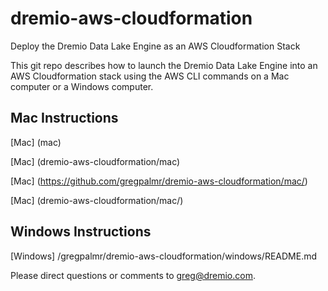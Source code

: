 # dremio-aws-cloudformation

Deploy the Dremio Data Lake Engine as an AWS Cloudformation Stack

This git repo describes how to launch the Dremio Data Lake Engine into an AWS Cloudformation stack using the AWS CLI commands on a Mac computer or a Windows computer.

## Mac Instructions

[Mac] (mac)

[Mac] (dremio-aws-cloudformation/mac)

[Mac] (https://github.com/gregpalmr/dremio-aws-cloudformation/mac/)

[Mac] (dremio-aws-cloudformation/mac/)

## Windows Instructions

[Windows] /gregpalmr/dremio-aws-cloudformation/windows/README.md

Please direct questions or comments to greg@dremio.com.

